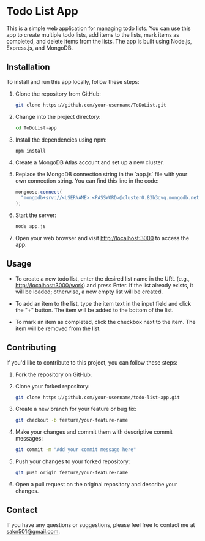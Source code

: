 # Todo List App

This is a simple web application for managing todo lists. You can use this app to create multiple todo lists, add items to the lists, mark items as completed, and delete items from the lists. The app is built using Node.js, Express.js, and MongoDB.

## Installation

To install and run this app locally, follow these steps:

1. Clone the repository from GitHub:

   ```sh
   git clone https://github.com/your-username/ToDoList.git
   ```

2. Change into the project directory:

   ```sh
   cd ToDoList-app
   ```

3. Install the dependencies using npm:

   ```sh
   npm install
   ```

4. Create a MongoDB Atlas account and set up a new cluster.

5. Replace the MongoDB connection string in the \`app.js\` file with your own connection string. You can find this line in the code:

   ```js
   mongoose.connect(
     "mongodb+srv://<USERNAME>:<PASSWORD>@cluster0.83b3qvq.mongodb.net/todoListDB"
   );
   ```

6. Start the server:

   ```sh
   node app.js
   ```

7. Open your web browser and visit [http://localhost:3000](http://localhost:3000) to access the app.

## Usage

- To create a new todo list, enter the desired list name in the URL (e.g., [http://localhost:3000/work](http://localhost:3000/work)) and press Enter. If the list already exists, it will be loaded; otherwise, a new empty list will be created.

- To add an item to the list, type the item text in the input field and click the "+" button. The item will be added to the bottom of the list.

- To mark an item as completed, click the checkbox next to the item. The item will be removed from the list.

## Contributing

If you'd like to contribute to this project, you can follow these steps:

1. Fork the repository on GitHub.

2. Clone your forked repository:

   ```sh
   git clone https://github.com/your-username/todo-list-app.git
   ```

3. Create a new branch for your feature or bug fix:

   ```sh
   git checkout -b feature/your-feature-name
   ```

4. Make your changes and commit them with descriptive commit messages:

   ```sh
   git commit -m "Add your commit message here"
   ```

5. Push your changes to your forked repository:

   ```sh
   git push origin feature/your-feature-name
   ```

6. Open a pull request on the original repository and describe your changes.

## Contact

If you have any questions or suggestions, please feel free to contact me at [sakn501@gmail.com](mailto:sakn501@gmail.com).
